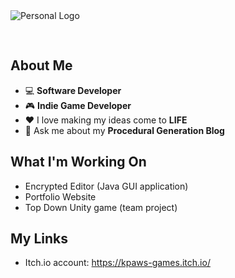 <img src="https://user-images.githubusercontent.com/58745400/117227706-afdb7800-add4-11eb-897f-c48df5445529.png" alt="Personal Logo" style="text-align: center; margin-bottom: 30px;"/>

## About Me ##
-   :computer: **Software Developer**
-   :video_game: **Indie Game Developer**
-   :heart: I love making my ideas come to **LIFE**
-   💬 Ask me about my **Procedural Generation Blog**

## What I'm Working On ##
- Encrypted Editor (Java GUI application)
- Portfolio Website
- Top Down Unity game (team project) 

## My Links ##
- Itch.io account: https://kpaws-games.itch.io/
